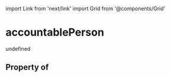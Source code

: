 import Link from 'next/link'
import Grid from '@components/Grid'

# accountablePerson

undefined

## Property of



